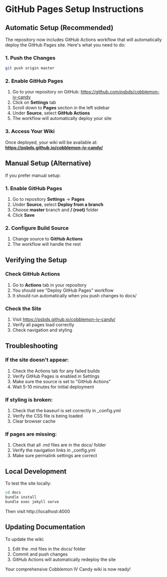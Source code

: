 # GitHub Pages Setup Instructions

## Automatic Setup (Recommended)

The repository now includes GitHub Actions workflow that will automatically deploy the GitHub Pages site. Here's what you need to do:

### 1. Push the Changes
```bash
git push origin master
```

### 2. Enable GitHub Pages
1. Go to your repository on GitHub: https://github.com/psbds/cobblemon-iv-candy
2. Click on **Settings** tab
3. Scroll down to **Pages** section in the left sidebar
4. Under **Source**, select **GitHub Actions**
5. The workflow will automatically deploy your site

### 3. Access Your Wiki
Once deployed, your wiki will be available at:
**https://psbds.github.io/cobblemon-iv-candy/**

## Manual Setup (Alternative)

If you prefer manual setup:

### 1. Enable GitHub Pages
1. Go to repository **Settings** → **Pages**
2. Under **Source**, select **Deploy from a branch**
3. Choose **master** branch and **/ (root)** folder
4. Click **Save**

### 2. Configure Build Source
1. Change source to **GitHub Actions**
2. The workflow will handle the rest

## Verifying the Setup

### Check GitHub Actions
1. Go to **Actions** tab in your repository
2. You should see "Deploy GitHub Pages" workflow
3. It should run automatically when you push changes to docs/

### Check the Site
1. Visit https://psbds.github.io/cobblemon-iv-candy/
2. Verify all pages load correctly
3. Check navigation and styling

## Troubleshooting

### If the site doesn't appear:
1. Check the Actions tab for any failed builds
2. Verify GitHub Pages is enabled in Settings
3. Make sure the source is set to "GitHub Actions"
4. Wait 5-10 minutes for initial deployment

### If styling is broken:
1. Check that the baseurl is set correctly in _config.yml
2. Verify the CSS file is being loaded
3. Clear browser cache

### If pages are missing:
1. Check that all .md files are in the docs/ folder
2. Verify the navigation links in _config.yml
3. Make sure permalink settings are correct

## Local Development

To test the site locally:

```bash
cd docs
bundle install
bundle exec jekyll serve
```

Then visit http://localhost:4000

## Updating Documentation

To update the wiki:
1. Edit the .md files in the docs/ folder
2. Commit and push changes
3. GitHub Actions will automatically redeploy the site

Your comprehensive Cobblemon IV Candy wiki is now ready!
